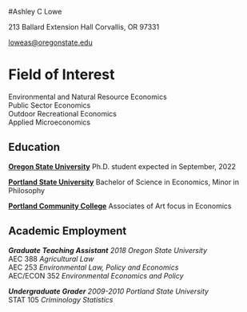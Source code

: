 #Ashley C Lowe

213 Ballard Extension Hall
Corvallis, OR 97331

loweas@oregonstate.edu


# Field of Interest
Environmental and Natural Resource Economics \
Public Sector Economics \
Outdoor Recreational Economics \
Applied Microeconomics 


## Education
**[Oregon State University][]** Ph.D. student expected in September, 2022

**[Portland State University][]** Bachelor of Science in Economics, Minor in Philosophy

**[Portland Community College][]** Associates of Art focus in Economics

## Academic Employment
**_Graduate Teaching Assistant_**
*2018 Oregon State University* \
AEC 388 *Agricultural Law* \
AEC 253 *Environmental Law, Policy and Economics* \
AEC/ECON 352 *Environmental Economics and Policy* 

**_Undergraduate Grader_**
*2009-2010 Portland State University* \
STAT 105  *Criminology Statistics*






[Oregon State University]: https://appliedecon.oregonstate.edu
[Portland State University]: https://appliedecon.oregonstate.edu
[Portland Community College]: https://www.pcc.edu
